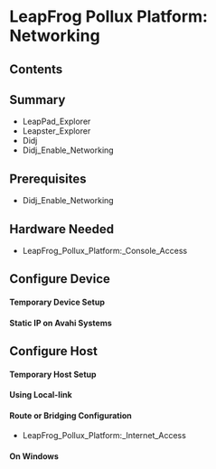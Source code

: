 # LeapFrog Pollux Platform: Networking
## Contents
## Summary
* LeapPad_Explorer
* Leapster_Explorer
* Didj
* Didj_Enable_Networking
## Prerequisites
* Didj_Enable_Networking
## Hardware Needed
* LeapFrog_Pollux_Platform:_Console_Access
## Configure Device
#### Temporary Device Setup
#### Static IP on Avahi Systems
## Configure Host
#### Temporary Host Setup
#### Using Local-link
#### Route or Bridging Configuration
* LeapFrog_Pollux_Platform:_Internet_Access
#### On Windows
